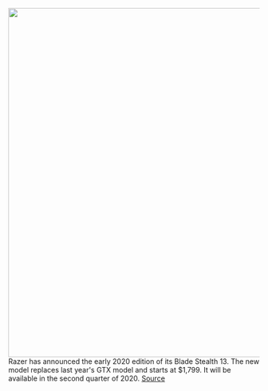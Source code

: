 <img src='https://cdn.vox-cdn.com/thumbor/oE52OfsU-ZzNu-aZ9tu6bbPhOwU=/0x0:6000x4000/1200x800/filters:focal(2520x1520:3480x2480)/cdn.vox-cdn.com/uploads/chorus_image/image/66683466/Blade_Stealth_Studio_Image__3_.0.jpg' width='700px' /><br/>
Razer has announced the early 2020 edition of its Blade Stealth 13. The new model replaces last year's GTX model and starts at $1,799. It will be available in the second quarter of 2020.
<a href='https://www.theverge.com/2020/4/21/21228530/razer-blade-stealth-13-gaming-laptop-price-release-date'> Source <a/>